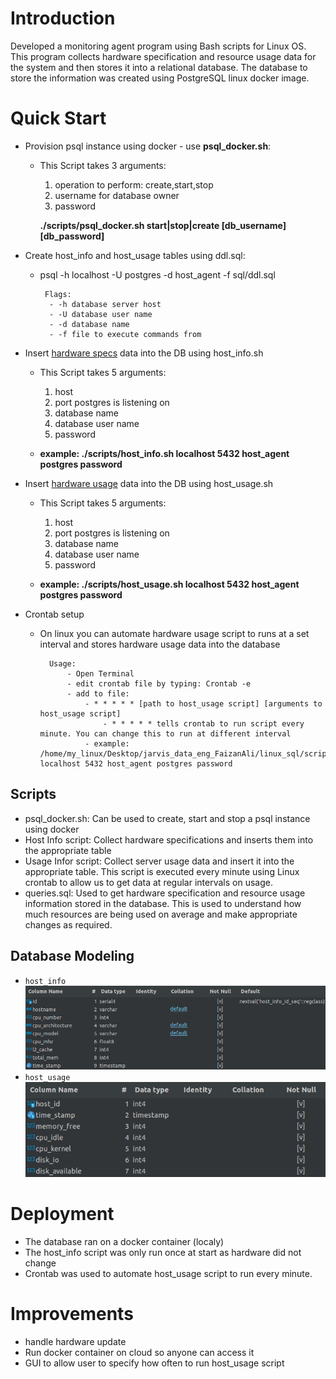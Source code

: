 # Introduction
Developed a monitoring agent program using Bash scripts for Linux OS. 
This program collects hardware specification and resource usage data for the system and then stores it into a relational database.
The database to store the information was created using PostgreSQL linux docker image.

# Quick Start
- Provision psql instance using docker - use <b>psql_docker.sh</b>:
    - This Script takes 3 arguments:
      1. operation to perform: create,start,stop
      2. username for database owner
      3. password
      
      <b>./scripts/psql_docker.sh start|stop|create [db_username][db_password]</b>
      

- Create host_info and host_usage tables using ddl.sql:
    - psql -h localhost -U postgres -d host_agent -f sql/ddl.sql
             
           Flags:
            - -h database server host
            - -U database user name
            - -d database name
            - -f file to execute commands from
    
- Insert <u>hardware specs</u> data into the DB using host_info.sh
    - This Script takes 5 arguments:
        1. host
        2. port postgres is listening on
        3. database name
        4. database user name
        5. password

    - <b>example: ./scripts/host_info.sh localhost 5432 host_agent postgres password</b>


- Insert <u>hardware usage</u> data into the DB using host_usage.sh
    - This Script takes 5 arguments:
        1. host
        2. port postgres is listening on
        3. database name
        4. database user name
        5. password

    - <b>example: ./scripts/host_usage.sh localhost 5432 host_agent postgres password</b>
  

- Crontab setup
    - On linux you can automate hardware usage script to runs at a set interval and stores hardware usage data into the database
        
            Usage:
                - Open Terminal
                - edit crontab file by typing: Crontab -e
                - add to file: 
                    - * * * * * [path to host_usage script] [arguments to host_usage script]
                        - * * * * * tells crontab to run script every minute. You can change this to run at different interval
                    - example: /home/my_linux/Desktop/jarvis_data_eng_FaizanAli/linux_sql/scripts/host_usage.sh localhost 5432 host_agent postgres password
    

## Scripts
- psql_docker.sh: Can be used to create, start and stop a psql instance using docker
- Host Info script: Collect hardware specifications and inserts them into the appropriate table
- Usage Infor script: Collect server usage data and insert it into the appropriate table. This script is executed every minute using Linux crontab to allow us to get data at regular intervals on usage.
- queries.sql: Used to get hardware specification and resource usage information stored in the database. This is used to understand how much resources are being used on average and make appropriate changes as required.

## Database Modeling
- `host_info`
![img.png](./host_info_table.png)
- `host_usage`
![img.png](./host_usage_table.png)

# Deployment
- The database ran on a docker container (localy)
- The host_info script was only run once at start as hardware did not change
- Crontab was used to automate host_usage script to run every minute. 

# Improvements
- handle hardware update
- Run docker container on cloud so anyone can access it
- GUI to allow user to specify how often to run host_usage script